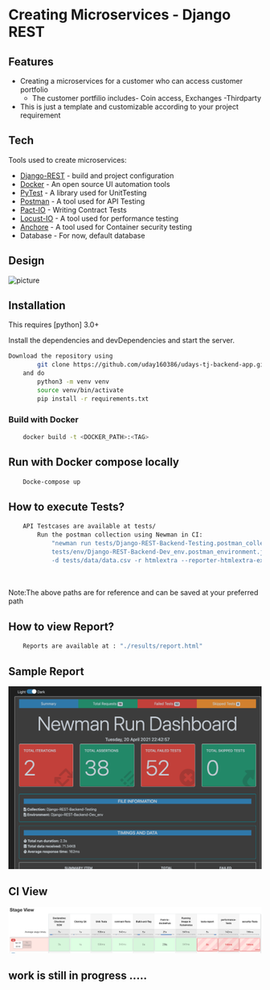 # Creating Microservices - Django REST
## Features

- Creating a microservices for a customer who can access customer portfolio
    - The customer portfilio includes- Coin access, Exchanges -Thirdparty    
- This is just a template and customizable according to your project requirement

## Tech

Tools used to create microservices:

- [Django-REST] - build and project configuration
- [Docker] - An open source UI automation tools
- [PyTest] - A library used for UnitTesting
- [Postman] - A tool used for API Testing
- [Pact-IO] - Writing Contract Tests 
- [Locust-IO]  - A tool used for performance testing
- [Anchore] - A tool used for Container security testing
- Database - For now, default database

## Design

![picture](design/Design.png)
## Installation

This requires [python] 3.0+

Install the dependencies and devDependencies and start the server.

```sh
Download the repository using
        git clone https://github.com/uday160386/udays-tj-backend-app.git
    and do
        python3 -m venv venv
        source venv/bin/activate
        pip install -r requirements.txt
```
### Build with Docker
```sh
    docker build -t <DOCKER_PATH>:<TAG>
```
## Run with Docker compose locally
```sh
    Docke-compose up
```

## How to execute Tests?
```sh
    API Testcases are available at tests/ 
        Run the postman collection using Newman in CI:
            "newman run tests/Django-REST-Backend-Testing.postman_collection.json -e
            tests/env/Django-REST-Backend-Dev_env.postman_environment.json 
            -d tests/data/data.csv -r htmlextra --reporter-htmlextra-export ./results/report.html"
     
            
```
Note:The above paths are for reference and can be saved at your preferred path
## How to view Report?
```sh
    Reports are available at : "./results/report.html"
```

## Sample Report
![picture](design/postman_run_html_report.png)

## CI View
![picture](design/CI_Stage_view.png)
## work is still in progress .....

[//]: # (These are reference links used in the body of this note and get stripped out when the markdown processor does its job. There is no need to format nicely because it shouldn't be seen. Thanks SO - http://stackoverflow.com/questions/4823468/store-comments-in-markdown-syntax)

[Django-REST]: <https://www.django-rest-framework.org/>
[Docker]: <https://www.docker.com/>
[PyTest]: <https://docs.pytest.org/en/6.2.x/>
[Docker-Repo]:  <https://hub.docker.com/u/venmaum>
[Locust-IO]: <https://locust.io/>
[Pact-IO]: <https://pact.io/>
[Anchore]: <https://anchore.com/>
[PostMan]: <https://www.postman.com/>
